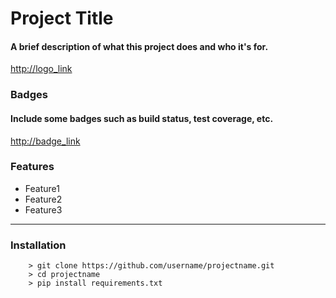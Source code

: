 # Project Title

#### A brief description of what this project does and who it's for.

<http://logo_link>

### Badges

#### Include some badges such as build status, test coverage, etc.

<http://badge_link>

### Features

- Feature1
- Feature2
- Feature3

---

### Installation

```
    > git clone https://github.com/username/projectname.git
    > cd projectname
    > pip install requirements.txt
```
